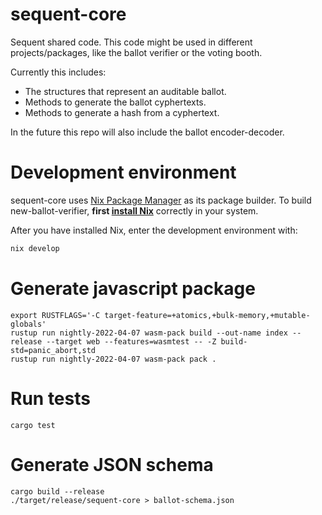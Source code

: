 <!--
SPDX-FileCopyrightText: 2022 Felix Robles <felix@sequentech.io>

SPDX-License-Identifier: AGPL-3.0-only
-->
# sequent-core

Sequent shared code. This code might be used in different projects/packages, like the ballot verifier or the voting booth.

Currently this includes:
 * The structures that represent an auditable ballot.
 * Methods to generate the ballot cyphertexts.
 * Methods to generate a hash from a cyphertext.

In the future this repo will also include the ballot encoder-decoder.

# Development environment

sequent-core uses [Nix Package Manager](https://nixos.org/) as its package builder. To build
new-ballot-verifier, **first [install Nix](https://nixos.org/)** correctly in your system.

After you have installed Nix, enter the development environment with:

```bash
nix develop
```

# Generate javascript package

    export RUSTFLAGS='-C target-feature=+atomics,+bulk-memory,+mutable-globals'
    rustup run nightly-2022-04-07 wasm-pack build --out-name index --release --target web --features=wasmtest -- -Z build-std=panic_abort,std
    rustup run nightly-2022-04-07 wasm-pack pack .


# Run tests

    cargo test

# Generate JSON schema

    cargo build --release
    ./target/release/sequent-core > ballot-schema.json
